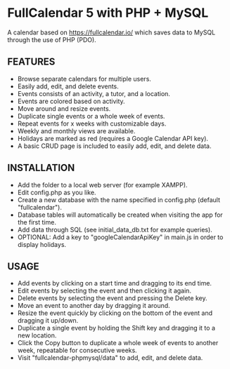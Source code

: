 # FullCalendar 5 with PHP + MySQL
A calendar based on https://fullcalendar.io/ which saves data to MySQL through the use of PHP (PDO).

## FEATURES
- Browse separate calendars for multiple users.
- Easily add, edit, and delete events.
- Events consists of an activity, a tutor, and a location.
- Events are colored based on activity.
- Move around and resize events.
- Duplicate single events or a whole week of events.
- Repeat events for x weeks with customizable days.
- Weekly and monthly views are available.
- Holidays are marked as red (requires a Google Calendar API key).
- A basic CRUD page is included to easily add, edit, and delete data.

## INSTALLATION
- Add the folder to a local web server (for example XAMPP).
- Edit config.php as you like.
- Create a new database with the name specified in config.php (default "fullcalendar").
- Database tables will automatically be created when visiting the app for the first time.
- Add data through SQL (see initial_data_db.txt for example queries).
- OPTIONAL: Add a key to "googleCalendarApiKey" in main.js in order to display holidays.

## USAGE
- Add events by clicking on a start time and dragging to its end time.
- Edit events by selecting the event and then clicking it again.
- Delete events by selecting the event and pressing the Delete key.
- Move an event to another day by dragging it around.
- Resize the event quickly by clicking on the bottom of the event and dragging it up/down.
- Duplicate a single event by holding the Shift key and dragging it to a new location.
- Click the Copy button to duplicate a whole week of events to another week, repeatable for consecutive weeks.
- Visit "fullcalendar-phpmysql/data" to add, edit, and delete data.

